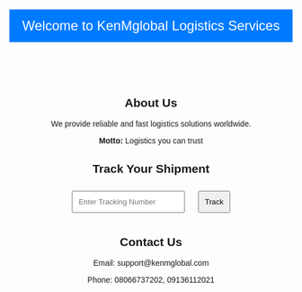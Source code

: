 <!DOCTYPE html>
<html lang="en">
<head>
    <meta charset="UTF-8">
    <meta name="viewport" content="width=device-width, initial-scale=1.0">
    <title>KenMglobal Logistics Services</title>
    <style>
        body { font-family: Arial, sans-serif; text-align: center; padding: 20px; }
        header { background: #007bff; color: white; padding: 15px; font-size: 24px; }
        section { margin: 20px 0; }
        input, button { padding: 10px; margin: 10px; }
        .tracking-result { margin-top: 20px; font-size: 18px; color: green; }
    </style>
</head>
<body>
    <header>Welcome to KenMglobal Logistics Services</header>
    <section>
        <h2>About Us</h2>
        <p>We provide reliable and fast logistics solutions worldwide.</p>
        <p><strong>Motto:</strong> Logistics you can trust</p>
    </section>
    <section>
        <h2>Track Your Shipment</h2>
        <input type="text" id="trackingNumber" placeholder="Enter Tracking Number">
        <button onclick="trackShipment()">Track</button>
        <div class="tracking-result" id="trackingResult"></div>
    </section>
    <section>
        <h2>Contact Us</h2>
        <p>Email: support@kenmglobal.com</p>
        <p>Phone: 08066737202, 09136112021</p>
    </section>
    <script>
        function trackShipment() {
            var trackingNumber = document.getElementById("trackingNumber").value;
            var resultDiv = document.getElementById("trackingResult");
            if (trackingNumber) {
                resultDiv.innerHTML = "Tracking number " + trackingNumber + " is in transit.";
            } else {
                resultDiv.innerHTML = "Please enter a valid tracking number.";
            }
        }
    </script>
</body>
</html>

